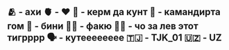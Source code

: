 🫂 - ахи
🫀 - ❤️
🤬 - керм да кунт
🫡 - камандирта гом
🤥 - бини 
🖕🏿 - факю
🦁🐯 - чо за лев этот тигрррр
🗣️ - кутееееееее
🇹🇯 - TJK_01
🇺🇿 - UZ
-

